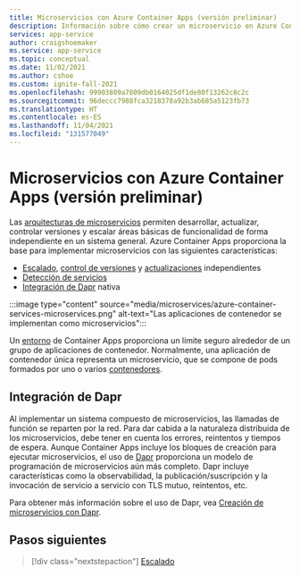 ```yaml
---
title: Microservicios con Azure Container Apps (versión preliminar)
description: Información sobre cómo crear un microservicio en Azure Container Apps
services: app-service
author: craigshoemaker
ms.service: app-service
ms.topic: conceptual
ms.date: 11/02/2021
ms.author: cshoe
ms.custom: ignite-fall-2021
ms.openlocfilehash: 99903809a7809db0164025df1de80f13262c8c2c
ms.sourcegitcommit: 96deccc7988fca3218378a92b3ab685a5123fb73
ms.translationtype: HT
ms.contentlocale: es-ES
ms.lasthandoff: 11/04/2021
ms.locfileid: "131577049"
---
```

# <a name="microservices-with-azure-containers-apps-preview"></a>Microservicios con Azure Container Apps (versión preliminar)

Las [arquitecturas de microservicios](https://azure.microsoft.com/solutions/microservice-applications/#overview) permiten desarrollar, actualizar, controlar versiones y escalar áreas básicas de funcionalidad de forma independiente en un sistema general. Azure Container Apps proporciona la base para implementar microservicios con las siguientes características:

- [Escalado](scale-app.md), [control de versiones](application-lifecycle-management.md) y [actualizaciones](application-lifecycle-management.md) independientes
- [Detección de servicios](connect-apps.md)
- [Integración de Dapr](microservices-dapr.md) nativa

:::image type="content" source="media/microservices/azure-container-services-microservices.png" alt-text="Las aplicaciones de contenedor se implementan como microservicios":::

Un [entorno](environment.md) de Container Apps proporciona un límite seguro alrededor de un grupo de aplicaciones de contenedor. Normalmente, una aplicación de contenedor única representa un microservicio, que se compone de pods formados por uno o varios [contenedores](containers.md).

## <a name="dapr-integration"></a>Integración de Dapr

Al implementar un sistema compuesto de microservicios, las llamadas de función se reparten por la red. Para dar cabida a la naturaleza distribuida de los microservicios, debe tener en cuenta los errores, reintentos y tiempos de espera. Aunque Container Apps incluye los bloques de creación para ejecutar microservicios, el uso de [Dapr](https://docs.dapr.io/concepts/overview/) proporciona un modelo de programación de microservicios aún más completo. Dapr incluye características como la observabilidad, la publicación/suscripción y la invocación de servicio a servicio con TLS mutuo, reintentos, etc.

Para obtener más información sobre el uso de Dapr, vea [Creación de microservicios con Dapr](microservices-dapr.md).

## <a name="next-steps"></a>Pasos siguientes

> [!div class="nextstepaction"]
> [Escalado](scale-app.md)
